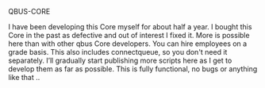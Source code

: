 QBUS-CORE

I have been developing this Core myself for about half a year. 
I bought this Core in the past as defective and out of interest I fixed it. 
More is possible here than with other qbus Core developers. 
You can hire employees on a grade basis. 
This also includes connectqueue, so you don't need it separately. 
I’ll gradually start publishing more scripts here as I get to develop them as far as possible. 
This is fully functional, no bugs or anything like that ..
